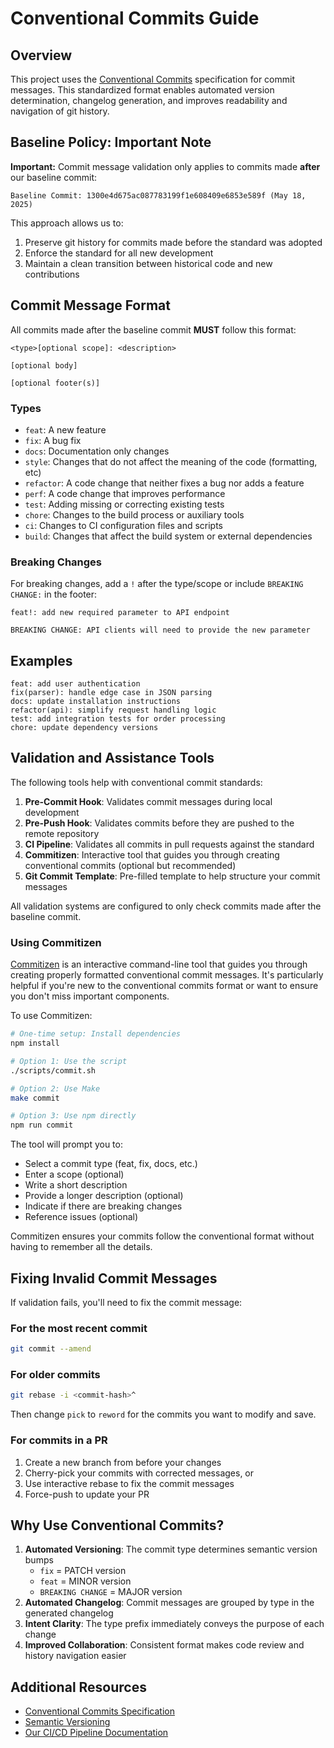 # Conventional Commits Guide

## Overview

This project uses the [Conventional Commits](https://www.conventionalcommits.org/) specification for commit messages. This standardized format enables automated version determination, changelog generation, and improves readability and navigation of git history.

## Baseline Policy: Important Note

**Important:** Commit message validation only applies to commits made **after** our baseline commit:

```
Baseline Commit: 1300e4d675ac087783199f1e608409e6853e589f (May 18, 2025)
```

This approach allows us to:
1. Preserve git history for commits made before the standard was adopted
2. Enforce the standard for all new development
3. Maintain a clean transition between historical code and new contributions

## Commit Message Format

All commits made after the baseline commit **MUST** follow this format:

```
<type>[optional scope]: <description>

[optional body]

[optional footer(s)]
```

### Types

- `feat`: A new feature
- `fix`: A bug fix
- `docs`: Documentation only changes
- `style`: Changes that do not affect the meaning of the code (formatting, etc)
- `refactor`: A code change that neither fixes a bug nor adds a feature
- `perf`: A code change that improves performance
- `test`: Adding missing or correcting existing tests
- `chore`: Changes to the build process or auxiliary tools
- `ci`: Changes to CI configuration files and scripts
- `build`: Changes that affect the build system or external dependencies

### Breaking Changes

For breaking changes, add a `!` after the type/scope or include `BREAKING CHANGE:` in the footer:

```
feat!: add new required parameter to API endpoint

BREAKING CHANGE: API clients will need to provide the new parameter
```

## Examples

```
feat: add user authentication
fix(parser): handle edge case in JSON parsing
docs: update installation instructions
refactor(api): simplify request handling logic
test: add integration tests for order processing
chore: update dependency versions
```

## Validation and Assistance Tools

The following tools help with conventional commit standards:

1. **Pre-Commit Hook**: Validates commit messages during local development
2. **Pre-Push Hook**: Validates commits before they are pushed to the remote repository
3. **CI Pipeline**: Validates all commits in pull requests against the standard
4. **Commitizen**: Interactive tool that guides you through creating conventional commits (optional but recommended)
5. **Git Commit Template**: Pre-filled template to help structure your commit messages

All validation systems are configured to only check commits made after the baseline commit.

### Using Commitizen

[Commitizen](https://github.com/commitizen/cz-cli) is an interactive command-line tool that guides you through creating properly formatted conventional commit messages. It's particularly helpful if you're new to the conventional commits format or want to ensure you don't miss important components.

To use Commitizen:

```bash
# One-time setup: Install dependencies
npm install

# Option 1: Use the script
./scripts/commit.sh

# Option 2: Use Make
make commit

# Option 3: Use npm directly
npm run commit
```

The tool will prompt you to:
- Select a commit type (feat, fix, docs, etc.)
- Enter a scope (optional)
- Write a short description
- Provide a longer description (optional)
- Indicate if there are breaking changes
- Reference issues (optional)

Commitizen ensures your commits follow the conventional format without having to remember all the details.

## Fixing Invalid Commit Messages

If validation fails, you'll need to fix the commit message:

### For the most recent commit

```bash
git commit --amend
```

### For older commits

```bash
git rebase -i <commit-hash>^
```

Then change `pick` to `reword` for the commits you want to modify and save.

### For commits in a PR

1. Create a new branch from before your changes
2. Cherry-pick your commits with corrected messages, or
3. Use interactive rebase to fix the commit messages
4. Force-push to update your PR

## Why Use Conventional Commits?

1. **Automated Versioning**: The commit type determines semantic version bumps
   - `fix` = PATCH version
   - `feat` = MINOR version  
   - `BREAKING CHANGE` = MAJOR version
2. **Automated Changelog**: Commit messages are grouped by type in the generated changelog
3. **Intent Clarity**: The type prefix immediately conveys the purpose of each change
4. **Improved Collaboration**: Consistent format makes code review and history navigation easier

## Additional Resources

- [Conventional Commits Specification](https://www.conventionalcommits.org/)
- [Semantic Versioning](https://semver.org/)
- [Our CI/CD Pipeline Documentation](ci-troubleshooting.md)
